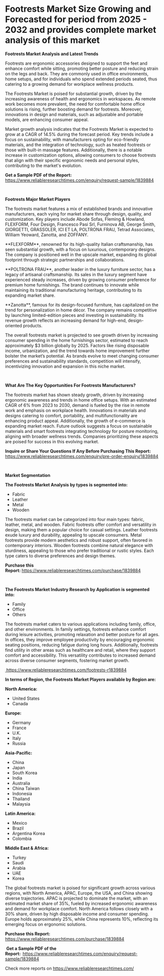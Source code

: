 <p><h1>Footrests Market Size Growing and Forecasted for period from 2025 - 2032 and provides complete market analysis of this market</h1></p><p><strong>Footrests Market Analysis and Latest Trends</strong></p>
<p><p>Footrests are ergonomic accessories designed to support the feet and enhance comfort while sitting, promoting better posture and reducing strain on the legs and back. They are commonly used in office environments, home setups, and for individuals who spend extended periods seated, thus catering to a growing demand for workplace wellness products.</p><p>The Footrests Market is poised for substantial growth, driven by the increasing awareness of health and ergonomics in workspaces. As remote work becomes more prevalent, the need for comfortable home office solutions is rising, further boosting demand for footrests. Moreover, innovations in design and materials, such as adjustable and portable models, are enhancing consumer appeal.</p><p>Market growth analysis indicates that the Footrests Market is expected to grow at a CAGR of 14.5% during the forecast period. Key trends include a focus on sustainability, with manufacturers opting for eco-friendly materials, and the integration of technology, such as heated footrests or those with built-in massage features. Additionally, there is a notable increase in customization options, allowing consumers to choose footrests that align with their specific ergonomic needs and personal styles, contributing to the market's evolution.</p></p>
<p><strong>Get a Sample PDF of the Report:&nbsp;</strong> <a href="https://www.reliableresearchtimes.com/enquiry/request-sample/1839884?utm_campaign=3033&utm_medium=2&utm_source=Github&utm_content=ia&utm_term=04042025&utm_id=footrests">https://www.reliableresearchtimes.com/enquiry/request-sample/1839884</a></p>
<p>&nbsp;</p>
<p><strong>Footrests Major Market Players</strong></p>
<p><p>The footrests market features a mix of established brands and innovative manufacturers, each vying for market share through design, quality, and customization. Key players include Abode Sofas, Fleming & Howland, FLEXFORM, Four Design, Francesco Pasi Srl, Furninova AB, George Smith, GIORGETTI, GRASSOLER, ICI ET LA, POLTRONA FRAU, Tetrad Associates, William Yeoward, Zanotta, and ZOFFANY.</p><p>**FLEXFORM**, renowned for its high-quality Italian craftsmanship, has seen substantial growth, with a focus on luxurious, contemporary designs. The company is positioned well in the upscale market, expanding its global footprint through strategic partnerships and collaborations.</p><p>**POLTRONA FRAU**, another leader in the luxury furniture sector, has a legacy of artisanal craftsmanship. Its sales in the luxury segment have experienced steady increases, driven by growing consumer preference for premium home furnishings. The brand continues to innovate while maintaining its traditional manufacturing heritage, contributing to its expanding market share.</p><p>**Zanotta**, famous for its design-focused furniture, has capitalized on the trend for personalization in home décor. The company remains competitive by launching limited-edition pieces and investing in sustainability. Its revenue growth reflects an increasing demand for high-end, design-oriented products.</p><p>The overall footrests market is projected to see growth driven by increasing consumer spending in the home furnishings sector, estimated to reach approximately $3 billion globally by 2025. Factors like rising disposable income, urbanization, and the trend towards home improvement further bolster the market’s potential. As brands evolve to meet changing consumer preferences and sustainability standards, competition will intensify, incentivizing innovation and expansion in this niche market.</p></p>
<p>&nbsp;</p>
<p><strong>What Are The Key Opportunities For Footrests Manufacturers?</strong></p>
<p><p>The footrests market has shown steady growth, driven by increasing ergonomic awareness and trends in home office setups. With an estimated CAGR of 6% from 2023 to 2030, demand is fueled by the rise in remote work and emphasis on workplace health. Innovations in materials and designs catering to comfort, portability, and multifunctionality are enhancing product appeal. Additionally, the growth of e-commerce is expanding market reach. Future outlook suggests a focus on sustainable materials and smart footrests integrating technology for posture monitoring, aligning with broader wellness trends. Companies prioritizing these aspects are poised for success in this evolving market.</p></p>
<p><strong>Inquire or Share Your Questions If Any Before Purchasing This Report:</strong> <a href="https://www.reliableresearchtimes.com/enquiry/pre-order-enquiry/1839884?utm_campaign=3033&utm_medium=2&utm_source=Github&utm_content=ia&utm_term=04042025&utm_id=footrests">https://www.reliableresearchtimes.com/enquiry/pre-order-enquiry/1839884</a></p>
<p>&nbsp;</p>
<p><strong>Market Segmentation</strong></p>
<p><strong>The Footrests Market Analysis by types is segmented into:</strong></p>
<p><ul><li>Fabric</li><li>Leather</li><li>Metal</li><li>Wooden</li></ul></p>
<p><p>The footrests market can be categorized into four main types: fabric, leather, metal, and wooden. Fabric footrests offer comfort and versatility in design, making them a popular choice for casual settings. Leather footrests exude luxury and durability, appealing to upscale consumers. Metal footrests provide modern aesthetics and robust support, often favored in contemporary interiors. Wooden footrests combine natural elegance with sturdiness, appealing to those who prefer traditional or rustic styles. Each type caters to diverse preferences and design themes.</p></p>
<p><strong>Purchase this Report:&nbsp;</strong><a href="https://www.reliableresearchtimes.com/purchase/1839884?utm_campaign=3033&utm_medium=2&utm_source=Github&utm_content=ia&utm_term=04042025&utm_id=footrests">https://www.reliableresearchtimes.com/purchase/1839884</a></p>
<p>&nbsp;</p>
<p><strong>The Footrests Market Industry Research by Application is segmented into:</strong></p>
<p><ul><li>Family</li><li>Office</li><li>Others</li></ul></p>
<p><p>The footrests market caters to various applications including family, office, and other environments. In family settings, footrests enhance comfort during leisure activities, promoting relaxation and better posture for all ages. In offices, they improve employee productivity by encouraging ergonomic seating positions, reducing fatigue during long hours. Additionally, footrests find utility in other areas such as healthcare and retail, where they support comfort and accessibility. This versatility contributes to increased demand across diverse consumer segments, fostering market growth.</p></p>
<p><a href="https://www.reliableresearchtimes.com/footrests-r1839884?utm_campaign=3033&utm_medium=2&utm_source=Github&utm_content=ia&utm_term=04042025&utm_id=footrests">&nbsp;https://www.reliableresearchtimes.com/footrests-r1839884</a></p>
<p><strong>In terms of Region, the Footrests Market Players available by Region are:</strong></p>
<p>
    <p> <strong> North America: </strong>
        <ul>
            <li>United States</li>
            <li>Canada</li>
        </ul>
        </p> 
    <p> <strong> Europe: </strong>
        <ul>
            <li>Germany</li>
            <li>France</li>
            <li>U.K.</li>
            <li>Italy</li>
            <li>Russia</li>
        </ul>
        </p> 
    <p> <strong> Asia-Pacific: </strong>
        <ul>
            <li>China</li>
            <li>Japan</li>
            <li>South Korea</li>
            <li>India</li>
            <li>Australia</li>
            <li>China Taiwan</li>
            <li>Indonesia</li>
            <li>Thailand</li>
            <li>Malaysia</li>
        </ul>
        </p> 
    <p> <strong> Latin America: </strong>
        <ul>
            <li>Mexico</li>
            <li>Brazil</li>
            <li>Argentina Korea</li>
            <li>Colombia</li>
        </ul>
        </p> 
    <p> <strong> Middle East & Africa: </strong>
        <ul>
            <li>Turkey</li>
            <li>Saudi</li>
            <li>Arabia</li>
            <li>UAE</li>
            <li>Korea</li>
        </ul>
    </p>
    </p>
<p><p>The global footrests market is poised for significant growth across various regions, with North America, APAC, Europe, the USA, and China showing diverse trajectories. APAC is projected to dominate the market, with an estimated market share of 35%, fueled by increased ergonomic awareness and demand for workplace comfort. North America follows closely with a 30% share, driven by high disposable income and consumer spending. Europe holds approximately 25%, while China represents 10%, reflecting its emerging focus on ergonomic solutions.</p></p>
<p><strong>Purchase this Report: </strong><a href="https://www.reliableresearchtimes.com/purchase/1839884?utm_campaign=3033&utm_medium=2&utm_source=Github&utm_content=ia&utm_term=04042025&utm_id=footrests">https://www.reliableresearchtimes.com/purchase/1839884</a></p>
<p>&nbsp;<strong>Get a Sample PDF of the Report:&nbsp;&nbsp;</strong><a href="https://www.reliableresearchtimes.com/enquiry/request-sample/1839884?utm_campaign=3033&utm_medium=2&utm_source=Github&utm_content=ia&utm_term=04042025&utm_id=footrests">https://www.reliableresearchtimes.com/enquiry/request-sample/1839884</a></p>
<p><strong></strong></p>
<p>Check more reports on <a href="https://www.reliableresearchtimes.com/?utm_campaign=3033&utm_medium=2&utm_source=Github&utm_content=ia&utm_term=04042025&utm_id=footrests">https://www.reliableresearchtimes.com/</a></p>